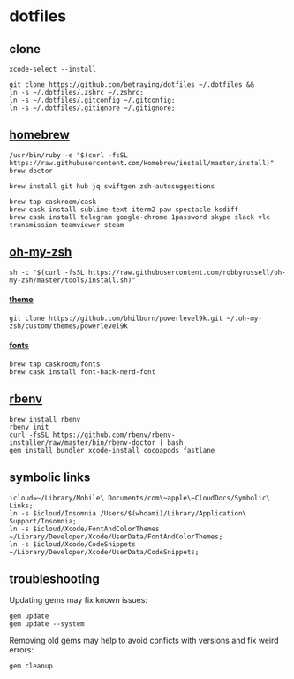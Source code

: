 # dotfiles

## clone
```shell
xcode-select --install
```
```shell
git clone https://github.com/betraying/dotfiles ~/.dotfiles &&
ln -s ~/.dotfiles/.zshrc ~/.zshrc;
ln -s ~/.dotfiles/.gitconfig ~/.gitconfig;
ln -s ~/.dotfiles/.gitignore ~/.gitignore;
```

## [homebrew](https://github.com/Homebrew/brew)
```shell
/usr/bin/ruby -e "$(curl -fsSL https://raw.githubusercontent.com/Homebrew/install/master/install)"
brew doctor
```

```shell
brew install git hub jq swiftgen zsh-autosuggestions

```

```shell
brew tap caskroom/cask
brew cask install sublime-text iterm2 paw spectacle ksdiff 
brew cask install telegram google-chrome 1password skype slack vlc transmission teamviewer steam
```

## [oh-my-zsh](https://github.com/robbyrussell/oh-my-zsh)
```shell
sh -c "$(curl -fsSL https://raw.githubusercontent.com/robbyrussell/oh-my-zsh/master/tools/install.sh)"
```

#### [theme](https://github.com/bhilburn/powerlevel9k)
```shell
git clone https://github.com/bhilburn/powerlevel9k.git ~/.oh-my-zsh/custom/themes/powerlevel9k
```
#### [fonts](https://github.com/ryanoasis/nerd-fonts)
```shell
brew tap caskroom/fonts
brew cask install font-hack-nerd-font
```

## [rbenv](https://github.com/rbenv/rbenv)
```shell
brew install rbenv
rbenv init
curl -fsSL https://github.com/rbenv/rbenv-installer/raw/master/bin/rbenv-doctor | bash
gem install bundler xcode-install cocoapods fastlane 
```

## symbolic links
```shell
icloud=~/Library/Mobile\ Documents/com\~apple\~CloudDocs/Symbolic\ Links;
ln -s $icloud/Insomnia /Users/$(whoami)/Library/Application\ Support/Insomnia;
ln -s $icloud/Xcode/FontAndColorThemes ~/Library/Developer/Xcode/UserData/FontAndColorThemes;
ln -s $icloud/Xcode/CodeSnippets ~/Library/Developer/Xcode/UserData/CodeSnippets;
```

## troubleshooting
Updating gems may fix known issues:
```
gem update
gem update --system
```
Removing old gems may help to avoid conficts with versions and fix weird errors:
```
gem cleanup
```
